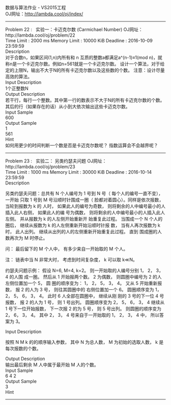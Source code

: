 数据与算法作业 - VS2015工程<br/>
OJ网址：http://lambda.cool/oj/index/<br/>
<hr/>
Problem  22  :   实验一：卡迈克尔数 (Carmichael Number) OJ网址：http://lambda.cool/oj/problem/22<br/>
Time Limit :  2000 ms       Memory Limit :  10000 KiB       Deadline :  2016-10-09 23:59:59<br/>
Description<br/>
对于合数n，如果区间(1,n)内所有和 n 互质的整数a都满足a^(n-1)≡1(mod n)，就称n是一个卡迈克尔数。例如n=561就是一个卡迈克尔数。 设计一个算法，对于给定的上限N，输出不大于N的所有卡迈克尔数以及这些数的个数。 注意：设计尽量高效的算法。<br/>
Input Description<br/>
1个正整数N<br/>
Output Description<br/>
若干行，每行一个整数。其中第一行的数表示不大于N的所有卡迈克尔数的个数。其后的行（如果存在的话）从小到大依次输出这些卡迈克尔数。<br/>
Input Sample<br/>
600<br/>
Output Sample<br/>
1<br/>
561<br/>
Hint<br/>
如何用更少的时间判断一个数是否是卡迈克尔数呢？ 指数运算会不会越界呢？<br/>
<hr/>
Problem  23  :   实验二： 另类约瑟夫问题 OJ网址：http://lambda.cool/oj/problem/23<br/>
Time Limit :  1000 ms       Memory Limit :  30000 KiB       Deadline :  2016-10-14 23:59:59<br/>
Description
<p>另类约瑟夫问题：总共有 N 个人编号为 1 号到 N 号（ 每个人的编号一直不变），一开始 只取 1 号到 M 号沿顺时针围成一圈（ 脸都对着圆心）。同样是依次报数，当轮到报数为 k 的 人时， 如果此人的编号为奇数， 则将剩余的人中编号最小的人插入此人右侧， 如果此人的编 号为偶数， 则将剩余的人中编号最小的人插入此人左侧。 并从报数为 k 的人左侧开始重新开 始重复此过程。 当围成一个 N 个人的圈后， 继续从报数为 k 的人左侧重新开始沿顺时针报 数， 当有人再次报数为 k 时， 此人出列。 继续从出列的人的左侧重新开始重复此过程。 直到 围成圈的人数再次为 M 时停止。<p/>
<p>问： 最后留下的 M 个人中， 有多少来自一开始取的 M 个人。<p/>
<p>注： 链表中当 N 非常大时， 考虑到时间复杂度， k 可以取 k≪N。<p/>
<p>约瑟夫问题示例： 假设 N=6, M=4, k=2。 则一开始取的人编号分别 1， 2， 3， 4 的人围 成一圈。 然后从 1 开始报两个数。 2 为偶数， 则圆圈中编号为 2 的人左侧位置加一个 5， 圆 圈的顺序变为： 1， 2， 5， 3， 4。 又从 5 开始重新报数， 报 2 的人为 3 号， 则往其圆圈中的 右侧位置加一个 6。 圆圈顺序变为 1， 2， 5， 6， 3， 4。 此时 6 人全部在圆圈中， 继续从刚 刚的 3 号的下一位 4 号报数， 报 2 的人为 1 号， 则 1 号出列。 圆圈顺序变为 2， 5， 6， 3， 4 继续从 1 号下一位开始报数， 下一次报 2 的为 5 号， 则 5 号出列。 则圆圈的顺序变为 2， 6， 3， 4。 其中 2， 3， 4 号来自于一开始取的 1， 2， 3， 4 中， 所以答案为 3。<p/>
<p>Input Description<p/>
<p>按照 N M k 的的顺序输入参数， 其中 N 为总人数， M 为初始的选取人数， k 是每次报数的个数。<p/>
Output Description<br/>
输出最后剩余 M 人中属于最开始 M 人的个数。<br/>
Input Sample<br/>
6 4 2<br/>
Output Sample<br/>
3<br/>
Hint<br/>
<hr/>

